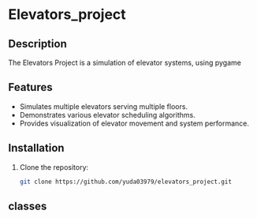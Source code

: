 # Elevators_project

## Description
The Elevators Project is a simulation of elevator systems, using pygame 

## Features
- Simulates multiple elevators serving multiple floors.
- Demonstrates various elevator scheduling algorithms.
- Provides visualization of elevator movement and system performance.

## Installation
1. Clone the repository:
   ```bash
   git clone https://github.com/yuda03979/elevators_project.git

## classes
